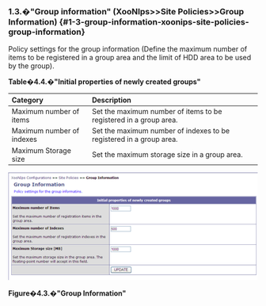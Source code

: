 ### 1.3.�&quot;Group information&quot; (XooNIps&gt;&gt;Site Policies&gt;&gt;Group Information) {#1-3-group-information-xoonips-site-policies-group-information}

Policy settings for the group information (Define the maximum number of items to be registered in a group area and the limit of HDD area to be used by the group).

**Table�4.4.�&quot;Initial properties of newly created groups&quot;**

| Category | Description |
| :-- | :-- |
| Maximum number of items | Set the maximum number of items to be registered in a group area. |
| Maximum number of indexes | Set the maximum number of indexes to be registered in a group area. |
| Maximum Storage size | Set the maximum storage size in a group area. |

!["Group Information"](../../assets/xoonips-policy3.png)

**Figure�4.3.�&quot;Group Information&quot;**